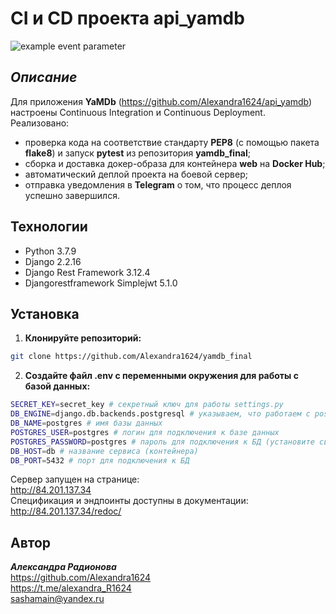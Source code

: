 # CI и CD проекта api_yamdb

![example event parameter](https://github.com/Alexandra1624/yamdb_final/actions/workflows/yamdb_workflow.yml/badge.svg?event=push)
## _Описание_
Для приложения **YaMDb** (https://github.com/Alexandra1624/api_yamdb) настроены Continuous Integration и Continuous Deployment. Реализовано:
- проверка кода на соответствие стандарту **PEP8** (с помощью пакета **flake8**) и запуск **pytest** из репозитория **yamdb_final**;
- сборка и доставка докер-образа для контейнера **web** на **Docker Hub**;
- автоматический деплой проекта на боевой сервер;
- отправка уведомления в **Telegram** о том, что процесс деплоя успешно завершился.

## Технологии
- Python 3.7.9
- Django 2.2.16
- Django Rest Framework 3.12.4
- Djangorestframework Simplejwt 5.1.0

## Установка
1. **Клонируйте репозиторий:**
```sh
git clone https://github.com/Alexandra1624/yamdb_final
```


2. **Создайте файл .env с переменными окружения для работы с базой данных:**
```sh
SECRET_KEY=secret_key # секретный ключ для работы settings.py
DB_ENGINE=django.db.backends.postgresql # указываем, что работаем с postgresql
DB_NAME=postgres # имя базы данных
POSTGRES_USER=postgres # логин для подключения к базе данных
POSTGRES_PASSWORD=postgres # пароль для подключения к БД (установите свой)
DB_HOST=db # название сервиса (контейнера)
DB_PORT=5432 # порт для подключения к БД
```
Сервер запущен на странице:     
http://84.201.137.34       
Спецификация и эндпоинты доступны в документации:       
http://84.201.137.34/redoc/

## Автор

**_Александра Радионова_**      
https://github.com/Alexandra1624        
https://t.me/alexandra_R1624        
sashamain@yandex.ru